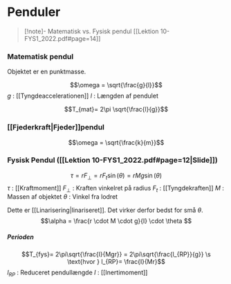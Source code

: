 # Penduler

>[!note]- Matematisk vs. Fysisk pendul
>[[Lektion 10-FYS1_2022.pdf#page=14]]

### Matematisk pendul
Objektet er en punktmasse.

$$\omega = \sqrt{\frac{g}{l}}$$
$g$ : [[Tyngdeaccelerationen]]
$l$ : Længden af pendulet

$$T_{mat}= 2\pi \sqrt{\frac{l}{g}}$$

### [[Fjederkraft|Fjeder]]pendul
$$\omega = \sqrt{\frac{k}{m}}$$

### Fysisk Pendul ([[Lektion 10-FYS1_2022.pdf#page=12|Slide]])
$$\tau = rF_{\perp} = rF_{t}\sin(\theta) = rMg\sin(\theta)$$
$\tau$ : [[Kraftmoment]]
$F_{\perp}$ : Kraften vinkelret på radius
$F_t$ : [[Tyngdekraften]]
$M$ : Massen af objektet
$\theta$ : Vinkel fra lodret



Dette er [[Linarisering|linariseret]]. Det virker derfor bedst for små $\theta$.
$$\alpha = \frac{r \cdot M \cdot g}{I} \cdot \theta $$

##### Perioden
$$T_{fys}= 2\pi\sqrt{\frac{I}{Mgr}} = 2\pi\sqrt{\frac{l_{RP}}{g}} \s \text{hvor } l_{RP}= \frac{I}{Mr}$$
$l_{RP}$ : Reduceret pendullængde
$I$ : [[Inertimoment]]
